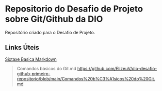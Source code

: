 # Repositorio do Desafio de Projeto sobre Git/Github da DIO
Repositório criado para o Desafio de Projeto.

## Links Úteis
[Sixtaxe Basica Markdown](https://www.markdownguide.org/basic-syntax/)


> Comandos básicos do Git.md
https://github.com/ElizeuV/dio-desafio-github-primeiro-repositorio/blob/main/Comandos%20b%C3%A1sicos%20do%20Git.md
